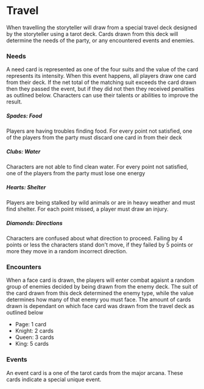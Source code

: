 # Travel
When travelling the storyteller will draw from a special travel deck designed by the storyteller using a tarot deck. Cards drawn from this deck will determine the needs of the party, or any encountered events and enemies.

### Needs
A need card is represented as one of the four suits and the value of the card represents its intensity. When this event happens, all players draw one card from their deck. If the net total of the matching suit exceeds the card drawn then they passed the event, but if they did not then they received penalties as outlined below. Characters can use their talents or abilities to improve the result.

##### Spades: Food
Players are having troubles finding food. For every point not satisfied, one of the players from the party must discard one card in from their deck
##### Clubs: Water
Characters are not able to find clean water. For every point not satisfied, one of the players from the party must lose one energy
##### Hearts: Shelter
Players are being stalked by wild animals or are in heavy weather and must find shelter. For each point missed, a player must draw an injury.
##### Diamonds: Directions
Characters are confused about what direction to proceed. Failing by 4 points or less the characters stand don't move, if they failed by 5 points or more they move in a random incorrect direction.

### Encounters
When a face card is drawn, the players will enter combat agaisnt a random group of enemies decided by being drawn from the enemy deck. The suit of the card drawn from this deck determined the enemy type, while the value determines how many of that enemy you must face. The amount of cards drawn is dependant on which face card was drawn from the travel deck as outlined below

- Page: 1 card
- Knight: 2 cards
- Queen: 3 cards
- King: 5 cards

### Events
An event card is a one of the tarot cards from the major arcana. These cards indicate a special unique event.
